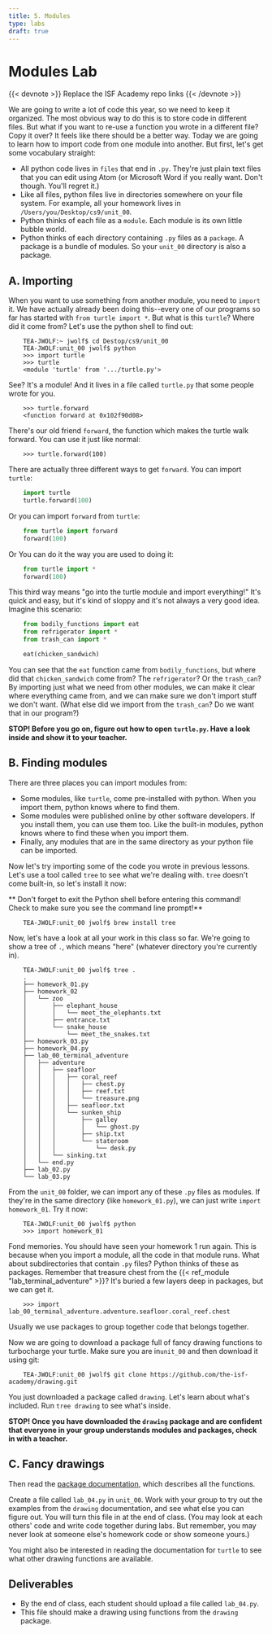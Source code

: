 ```yaml
---
title: 5. Modules
type: labs
draft: true
---
```


# Modules Lab

{{< devnote >}}
Replace the ISF Academy repo links
{{< /devnote >}}


We are going to write a lot of code this year, so we need to keep it organized. The most obvious way to do this is to store code in different files. But what if you want to re-use a function you wrote in a different file? Copy it over?  It feels like there should be a better way. Today we are going to learn how to import code from one module into another. But first, let's get some vocabulary straight:

- All python code lives in `files` that end in `.py`. They're just plain text files that you can edit using Atom (or Microsoft Word if you really want. Don't though. You'll regret it.)
- Like all files, python files live in directories somewhere on your file system. For example, all your homework lives in `/Users/you/Desktop/cs9/unit_00`.
- Python thinks of each file as a `module`. Each module is its own little bubble world.
- Python thinks of each directory containing `.py` files as a `package`. A package is a bundle of modules. So your `unit_00` directory is also a package.

## A. Importing
When you want to use something from another module, you need to `import` it. We have actually already been doing this--every one of our programs so far has started with `from turtle import *`. But what is this `turtle`? Where did it come from? Let's use the python shell to find out:

```shell
    TEA-JWOLF:~ jwolf$ cd Destop/cs9/unit_00
    TEA-JWOLF:unit_00 jwolf$ python
    >>> import turtle
    >>> turtle
    <module 'turtle' from '.../turtle.py'>
```

See? It's a module! And it lives in a file called `turtle.py` that some people wrote for you.

```shell
    >>> turtle.forward
    <function forward at 0x102f90d08>
```

There's our old friend `forward`, the function which makes the turtle walk forward. You can use
it just like normal:

```shell
    >>> turtle.forward(100)
```

There are actually three different ways to get `forward`. You can import `turtle`:

```python
    import turtle
    turtle.forward(100)
```

Or you can import `forward` from `turtle`:

```python
    from turtle import forward
    forward(100)
```

Or You can do it the way you are used to doing it:

```python
    from turtle import *
    forward(100)
```

This third way means "go into the turtle module and import everything!" It's quick and easy, but it's kind of sloppy and it's not always a very good idea. Imagine this scenario:

```python
    from bodily_functions import eat
    from refrigerator import *
    from trash_can import *

    eat(chicken_sandwich)
```

You can see that the `eat` function came from `bodily_functions`, but where did that `chicken_sandwich` come from? The `refrigerator`? Or the `trash_can`? By importing just what we need from other modules, we can make it clear where everything came from, and we can make sure we don't import stuff we don't want. (What else did we import from the `trash_can`? Do we want that in our program?)

**STOP! Before you go on, figure out how to open `turtle.py`. Have a look inside and show it to your teacher.**

## B. Finding modules
There are three places you can import modules from:

- Some modules, like `turtle`, come pre-installed with python. When you import them, python knows where to find them.
- Some modules were published online by other software developers. If you install them, you can use them too.
  Like the built-in modules, python knows where to find these when you import them.
- Finally, any modules that are in the same directory as your python file can be imported.

Now let's try importing some of the code you wrote in previous lessons. Let's use a tool called `tree` to see what we're dealing with. `tree` doesn't come built-in, so let's install it now:

** Don't forget to exit the Python shell before entering this command! Check to make sure you see the command line prompt!**

```shell
    TEA-JWOLF:unit_00 jwolf$ brew install tree
```

Now, let's have a look at all your work in this class so far. We're going to show a tree of `.`, which means "here" (whatever directory you're currently in).

```shell
    TEA-JWOLF:unit_00 jwolf$ tree .
    .
    ├── homework_01.py
    ├── homework_02
    │   └── zoo
    │       ├── elephant_house
    │       │   └── meet_the_elephants.txt
    │       ├── entrance.txt
    │       └── snake_house
    │           └── meet_the_snakes.txt
    ├── homework_03.py
    ├── homework_04.py
    ├── lab_00_terminal_adventure
    │   ├── adventure
    │   │   ├── seafloor
    │   │   │   ├── coral_reef
    │   │   │   │   ├── chest.py
    │   │   │   │   ├── reef.txt
    │   │   │   │   └── treasure.png
    │   │   │   ├── seafloor.txt
    │   │   │   └── sunken_ship
    │   │   │       ├── galley
    │   │   │       │   └── ghost.py
    │   │   │       ├── ship.txt
    │   │   │       └── stateroom
    │   │   │           └── desk.py
    │   │   └── sinking.txt
    │   └── end.py
    ├── lab_02.py
    └── lab_03.py
```

From the `unit_00` folder, we can import any of these `.py` files as modules. If they're in the same directory (like `homework_01.py`), we can just write `import homework_01`. Try it now:

```shell
    TEA-JWOLF:unit_00 jwolf$ python
    >>> import homework_01
```

Fond memories. You should have seen your homework 1 run again. This is because when you import a module, all the code in that module runs. What about subdirectories that contain `.py` files? Python thinks of these as packages. Remember that treasure chest from the {{< ref_module "lab_terminal_adventure" >}}? It's buried a few layers deep in packages, but we can get it.

```shell
    >>> import lab_00_terminal_adventure.adventure.seafloor.coral_reef.chest
```

Usually we use packages to group together code that belongs together.

Now we are going to download a package full of fancy drawing functions to turbocharge your turtle. Make sure you are in`unit_00` and then download it using git:

```shell
    TEA-JWOLF:unit_00 jwolf$ git clone https://github.com/the-isf-academy/drawing.git
```

You just downloaded a package called `drawing`. Let's learn about what's included. Run `tree drawing` to see what's inside.

**STOP! Once you have downloaded the `drawing` package and are confident that everyone in your group understands modules and packages, check in with a teacher.**

## C. Fancy drawings

Then read the [package documentation](https://github.com/the-isf-academy/drawing), which describes all the functions.

Create a file called `lab_04.py` in `unit_00`. Work with your group to try out the examples from the `drawing` documentation, and see what else you can figure out. You will turn this file in at the end of class. (You may look at each others' code and write code together during labs. But remember, you may never look at someone else's homework code or show someone yours.)

You might also be interested in reading the documentation for `turtle` to see what other drawing functions are available.

## Deliverables

- By the end of class, each student should upload a file called `lab_04.py`.
- This file should make a drawing using functions from the `drawing` package.
